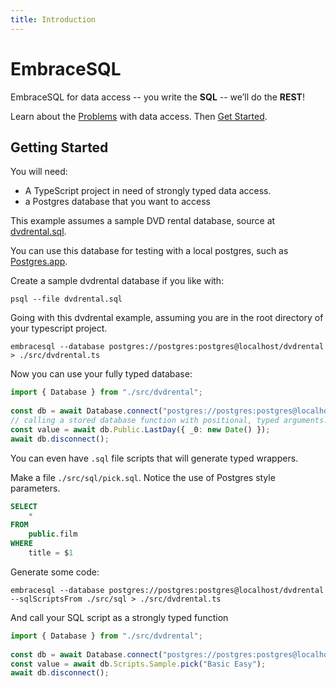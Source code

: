 ```yaml
---
title: Introduction
---
```


# EmbraceSQL

EmbraceSQL for data access -- you write the **SQL** -- we’ll do the **REST**!


Learn about the [Problems](./problems) with data access. Then [Get Started](#getting-started).

## Getting Started

You will need:

- A TypeScript project in need of strongly typed data access.
- a Postgres database that you want to access

This example assumes a sample DVD rental database, source at [dvdrental.sql](./dvdrental.sql).

You can use this database for testing with a local postgres, such as [Postgres.app](https://postgresapp.com).

Create a sample dvdrental database if you like with:

```shell
psql --file dvdrental.sql
```

Going with this dvdrental example, assuming you are in the root directory
of your typescript project.

```shell
embracesql --database postgres://postgres:postgres@localhost/dvdrental > ./src/dvdrental.ts

```

Now you can use your fully typed database:

```typescript
import { Database } from "./src/dvdrental";
    
const db = await Database.connect("postgres://postgres:postgres@localhost:5432/dvdrental");
// calling a stored database function with positional, typed arguments.
const value = await db.Public.LastDay({ _0: new Date() });
await db.disconnect();
```

You can even have `.sql` file scripts that will generate typed wrappers.

Make a file `./src/sql/pick.sql`. Notice the use of Postgres style parameters.

```sql
SELECT
    *
FROM
    public.film
WHERE
    title = $1
```

Generate some code:

```shell
embracesql --database postgres://postgres:postgres@localhost/dvdrental --sqlScriptsFrom ./src/sql > ./src/dvdrental.ts

```

And call your SQL script as a strongly typed function

```typescript
import { Database } from "./src/dvdrental";
    
const db = await Database.connect("postgres://postgres:postgres@localhost:5432/dvdrental");
const value = await db.Scripts.Sample.pick("Basic Easy");
await db.disconnect();
```